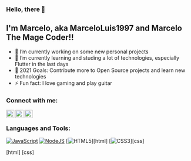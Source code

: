 ### Hello, there 👋

## I'm Marcelo, aka MarceloLuis1997 and Marcelo The Mage Coder!!

- 🔭 I’m currently working on some new personal projects
- 🌱 I’m currently learning and studing a lot of technologies, especially Flutter in the last days
- 🥅 2021 Goals: Contribute more to Open Source projects and learn new technologies
- ⚡ Fun fact: I love gaming and play guitar

### Connect with me:

[<img align="left" alt="Stackoverflow" width="22px" src="https://cdn.jsdelivr.net/npm/simple-icons@3.13.0/icons/stackoverflow.svg" />][stackoverflow]
[<img align="left" alt="LinkedIn" width="22px" src="https://cdn.jsdelivr.net/npm/simple-icons@v3/icons/linkedin.svg" />][linkedin]
[<img align="left" alt="Instagram" width="22px" src="https://cdn.jsdelivr.net/npm/simple-icons@v3/icons/instagram.svg" />][instagram]

<br />

### Languages and Tools:

[<img alt="JavaScript" src="https://img.shields.io/badge/javascript%20-%23323330.svg?&style=for-the-badge&logo=javascript&logoColor=%23F7DF1E"/>][javascript]
[<img alt="NodeJS" src="https://img.shields.io/badge/node.js%20-%2343853D.svg?&style=for-the-badge&logo=node.js&logoColor=white"/>][nodejs]
[<img alt="HTML5" src="https://img.shields.io/badge/html5%20-%23E34F26.svg?&style=for-the-badge&logo=html5&logoColor=white"/>][html]
[<img alt="CSS3" src="https://img.shields.io/badge/css3%20-%231572B6.svg?&style=for-the-badge&logo=css3&logoColor=white"/>][css]

<!--
**MarceloLuis1997/MarceloLuis1997** is a ✨ _special_ ✨ repository because its `README.md` (this file) appears on your GitHub profile.

Here are some ideas to get you started:

- 🔭 I’m currently working on ...
- 🌱 I’m currently learning ...
- 👯 I’m looking to collaborate on ...
- 🤔 I’m looking for help with ...
- 💬 Ask me about ...
- 📫 How to reach me: ...
- 😄 Pronouns: ...
- ⚡ Fun fact: ...
-->

[stackoverflow]: https://stackoverflow.com/users/11813677/marcelo-the-mage-coder
[linkedin]: https://br.linkedin.com/in/marcelo-luis-chociay
[instagram]: https://www.instagram.com/marcelochociay/
[javascript]: https://developer.mozilla.org/pt-BR/docs/Web/JavaScript
[nodejs]: https://nodejs.org/en/
[html]
[css]
